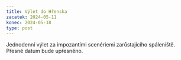 ```yaml
---
title: Výlet do Hřenska
zacatek: 2024-05-11
konec: 2024-05-18
type: post
---
```

Jednodenní výlet za impozantími scenériemi zarůstajícího spáleniště. Přesné datum bude upřesněno.